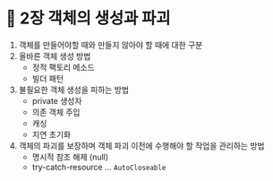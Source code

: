 # 💎 2장 객체의 생성과 파괴

1. 객체를 만들어야할 때와 만들지 않아야 할 때에 대한 구분
2. 올바른 객체 생성 방법
   - 정적 팩토리 메소드
   - 빌더 패턴
3. 불필요한 객체 생성을 피하는 방법
   - private 생성자
   - 의존 객체 주입
   - 캐싱
   - 지연 초기화
4. 객체의 파괴를 보장하며 객체 파괴 이전에 수행해야 할 작업을 관리하는 방법
   - 명시적 참조 해제 (null)
   - try-catch-resource ... `AutoCloseable`
